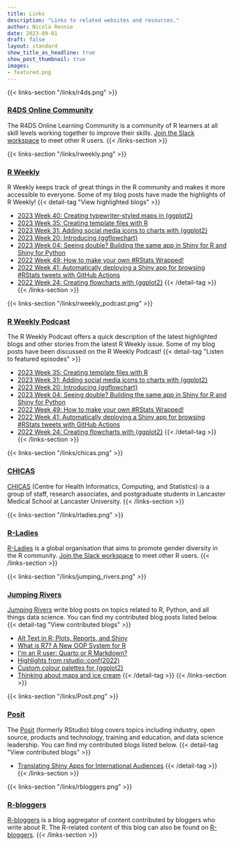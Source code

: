```yaml
---
title: Links
description: "Links to related websites and resources."
author: Nicola Rennie
date: 2023-09-01
draft: false
layout: standard
show_title_as_headline: true
show_post_thumbnail: true
images:
- featured.png
---
```


{{< links-section "/links/r4ds.png" >}}
### [R4DS Online Community](https://www.rfordatasci.com/)
The R4DS Online Learning Community is a community of R learners at all skill levels working together to improve their skills. [Join the Slack workspace](http://r4ds.io/join) to meet other R users.
{{< /links-section >}}


{{< links-section "/links/rweekly.png" >}}
### [R Weekly](https://rweekly.org/)
R Weekly keeps track of great things in the R community and makes it more accessible to everyone. Some of my blog posts have made the highlights of R Weekly!
{{< detail-tag "View highlighted blogs" >}}
* [2023 Week 40: Creating typewriter-styled maps in {ggplot2}](https://rweekly.org/2023-W40.html)
* [2023 Week 35: Creating template files with R](https://rweekly.org/2023-W35.html)
* [2023 Week 31: Adding social media icons to charts with {ggplot2}](https://rweekly.org/2023-W31.html)
* [2023 Week 20: Introducing {ggflowchart}](https://rweekly.org/2023-W20.html)
* [2023 Week 04: Seeing double? Building the same app in Shiny for R and Shiny for Python](https://rweekly.org/2023-W04.html)
* [2022 Week 49: How to make your own #RStats Wrapped!](https://rweekly.org/2022-W49.html)
* [2022 Week 41: Automatically deploying a Shiny app for browsing #RStats tweets with GitHub Actions](https://rweekly.org/2022-W41.html)
* [2022 Week 24: Creating flowcharts with {ggplot2}](https://rweekly.org/2022-W24.html)
{{< /detail-tag >}}
{{< /links-section >}}


{{< links-section "/links/rweekly_podcast.png" >}}
### [R Weekly Podcast](https://rweekly.fireside.fm/)
The R Weekly Podcast offers a quick description of the latest highlighted blogs and other stories from the latest R Weekly issue. Some of my blog posts have been discussed on the R Weekly Podcast!
{{< detail-tag "Listen to featured episodes" >}}
* [2023 Week 35: Creating template files with R](https://rweekly.fireside.fm/135)
* [2023 Week 31: Adding social media icons to charts with {ggplot2}](https://rweekly.fireside.fm/131)
* [2023 Week 20: Introducing {ggflowchart}](https://rweekly.fireside.fm/122)
* [2023 Week 04: Seeing double? Building the same app in Shiny for R and Shiny for Python](https://rweekly.fireside.fm/108)
* [2022 Week 49: How to make your own #RStats Wrapped!](https://rweekly.fireside.fm/103)
* [2022 Week 41: Automatically deploying a Shiny app for browsing #RStats tweets with GitHub Actions](https://rweekly.fireside.fm/97)
* [2022 Week 24: Creating flowcharts with {ggplot2}](https://rweekly.fireside.fm/82)
{{< /detail-tag >}}
{{< /links-section >}}


{{< links-section "/links/chicas.png" >}}
### [CHICAS](https://chicas.lancaster-university.uk/)
[CHICAS](https://chicas.lancaster-university.uk/) (Centre for Health Informatics, Computing, and Statistics) is a group of staff, research associates, and postgraduate students in Lancaster Medical School at Lancaster University. 
{{< /links-section >}}


{{< links-section "/links/rladies.png" >}}
### [R-Ladies](https://rladies.org/)
[R-Ladies](https://rladies.org/) is a global organisation that aims to promote gender diversity in the R community. [Join the Slack workspace](https://rladies-community-slack.herokuapp.com/) to meet other R users.
{{< /links-section >}}


{{< links-section "/links/jumping_rivers.png" >}}
### [Jumping Rivers](https://www.jumpingrivers.com/)
[Jumping Rivers](https://www.jumpingrivers.com/blog/) write blog posts on topics related to R, Python, and all things data science. You can find my contributed blog posts listed below.
{{< detail-tag "View contributed blogs" >}}
* [Alt Text in R: Plots, Reports, and Shiny](https://www.jumpingrivers.com/blog/accessibility-alt-text-in-r/)
* [What is R7? A New OOP System for R](https://www.jumpingrivers.com/blog/r7-oop-object-oriented-programming-r/)
* [I'm an R user: Quarto or R Markdown?](https://www.jumpingrivers.com/blog/quarto-rmarkdown-comparison/)
* [Highlights from rstudio::conf(2022)](https://www.jumpingrivers.com/blog/highlights-rstudioconf2022/)
* [Custom colour palettes for {ggplot2}](https://www.jumpingrivers.com/blog/custom-colour-palettes-for-ggplot2/)
* [Thinking about maps and ice cream](https://www.jumpingrivers.com/blog/2021-thinking-about-maps-and-ice-cream/)
{{< /detail-tag >}}
{{< /links-section >}}


{{< links-section "/links/Posit.png" >}}
### [Posit](https://posit.co/blog/)
The [Posit](https://posit.co/blog/) (formerly RStudio) blog covers topics including industry, open source, products and technology, training and education, and data science leadership. You can find my contributed blogs listed below.
{{< detail-tag "View contributed blogs" >}}
* [Translating Shiny Apps for International Audiences](https://www.rstudio.com/blog/translating-shiny-apps-for-international-audiences/)
{{< /detail-tag >}}
{{< /links-section >}}


{{< links-section "/links/rbloggers.png" >}}
### [R-bloggers](https://www.r-bloggers.com/)
[R-bloggers](https://www.r-bloggers.com/) is a blog aggregator of content contributed by bloggers who write about R. The R-related content of this blog can also be found on [R-bloggers](https://www.r-bloggers.com/author/r-on-nicola-rennie/).
{{< /links-section >}}
